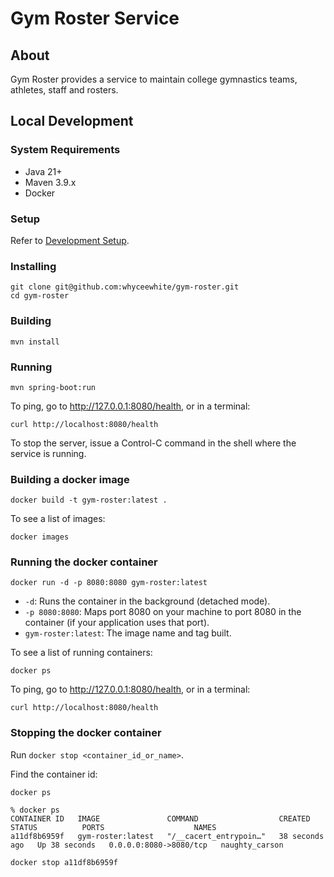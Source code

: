 # Gym Roster Service

## About
Gym Roster provides a service to maintain college gymnastics teams, athletes, staff and rosters.

## Local Development

### System Requirements
* Java 21+
* Maven 3.9.x
* Docker

### Setup
Refer to [Development Setup](docs/development-setup.md).

### Installing
```text
git clone git@github.com:whyceewhite/gym-roster.git
cd gym-roster
```

### Building
```shell
mvn install 
```

### Running
```shell
mvn spring-boot:run
```

To ping, go to http://127.0.0.1:8080/health, or in a terminal:
```shell
curl http://localhost:8080/health
```

To stop the server, issue a Control-C command in the shell where the service is running.

### Building a docker image
```shell
docker build -t gym-roster:latest .
```

To see a list of images:
```shell
docker images
```

### Running the docker container
```shell
docker run -d -p 8080:8080 gym-roster:latest
```
* `-d`: Runs the container in the background (detached mode).
* `-p 8080:8080`: Maps port 8080 on your machine to port 8080 in the container (if your application uses that port).
* `gym-roster:latest`: The image name and tag built.

To see a list of running containers:
```shell
docker ps
```

To ping, go to http://127.0.0.1:8080/health, or in a terminal:
```shell
curl http://localhost:8080/health
```


### Stopping the docker container
Run `docker stop <container_id_or_name>`.

Find the container id:
```shell
docker ps
```
```text
% docker ps
CONTAINER ID   IMAGE               COMMAND                  CREATED          STATUS          PORTS                    NAMES
a11df8b6959f   gym-roster:latest   "/__cacert_entrypoin…"   38 seconds ago   Up 38 seconds   0.0.0.0:8080->8080/tcp   naughty_carson
```

```text
docker stop a11df8b6959f
```
